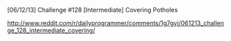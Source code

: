 [06/12/13] Challenge #128 [Intermediate] Covering Potholes

http://www.reddit.com/r/dailyprogrammer/comments/1g7gyi/061213_challenge_128_intermediate_covering/